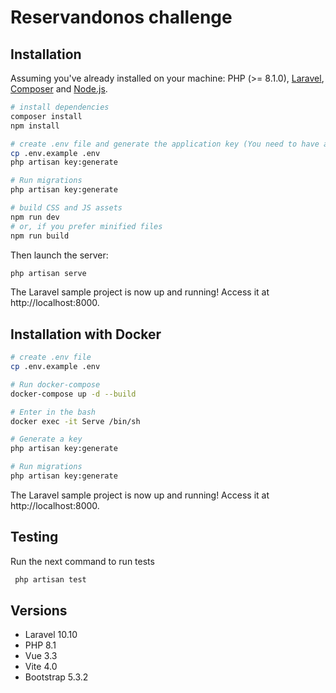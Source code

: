 # Reservandonos challenge


## Installation

Assuming you've already installed on your machine: PHP (>= 8.1.0), [Laravel](https://laravel.com), [Composer](https://getcomposer.org) and [Node.js](https://nodejs.org).

``` bash
# install dependencies
composer install
npm install

# create .env file and generate the application key (You need to have a database created)
cp .env.example .env
php artisan key:generate

# Run migrations
php artisan key:generate

# build CSS and JS assets
npm run dev
# or, if you prefer minified files
npm run build
```

Then launch the server:

``` bash
php artisan serve
```

The Laravel sample project is now up and running! Access it at http://localhost:8000.


## Installation with Docker


``` bash
# create .env file
cp .env.example .env

# Run docker-compose
docker-compose up -d --build

# Enter in the bash 
docker exec -it Serve /bin/sh

# Generate a key
php artisan key:generate

# Run migrations
php artisan key:generate

```

The Laravel sample project is now up and running! Access it at http://localhost:8000.

## Testing

Run the next command to run tests
``` bash
 php artisan test
```


## Versions

* Laravel 10.10
* PHP 8.1
* Vue 3.3
* Vite 4.0
* Bootstrap 5.3.2